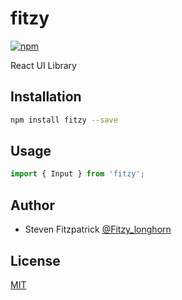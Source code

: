 # fitzy

[![npm](https://img.shields.io/npm/v/fitzy.svg)](http://npm.im/fitzy)

React UI Library

## Installation

```bash
npm install fitzy --save
```

## Usage

```js
import { Input } from 'fitzy';
```

## Author

* Steven Fitzpatrick [@Fitzy_longhorn](https://twitter.com/Fitzy_longhorn)

## License

[MIT]

[mit]: http://choosealicence.com/licenses/mit
